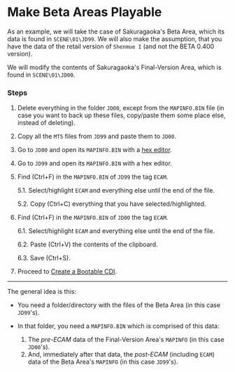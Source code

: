 # Make Beta Areas Playable

As an example, we will take the case of Sakuragaoka's Beta Area, which its data is found in `SCENE\01\JD99`.
We will also make the assumption, that you have the data of the retail version of `Shenmue I` (and not the BETA 0.400 version).

We will modify the contents of Sakuragaoka's Final-Version Area, which is found in `SCENE\01\JD00`.

### Steps

1. Delete everything in the folder `JD00`, except from the `MAPINFO.BIN` file (in case you want to back up these files, copy/paste
them some place else, instead of deleting).

2. Copy all the `MT5` files from `JD99` and paste them to `JD00`.

3. Go to `JD00` and open its `MAPINFO.BIN` with a [hex editor](https://mh-nexus.de/en/hxd/).

4. Go to `JD99` and open its `MAPINFO.BIN` with a hex editor.

5. Find (Ctrl+F) in the `MAPINFO.BIN` of `JD99` the tag `ECAM`.

    5.1. Select/highlight `ECAM` and everything else until the end of the file.
    
    5.2. Copy (Ctrl+C) everything that you have selected/highlighted.

6. Find (Ctrl+F) in the `MAPINFO.BIN` of `JD00` the tag `ECAM`.

    6.1. Select/highlight `ECAM` and everything else until the end of the file.
    
    6.2. Paste (Ctrl+V) the contents of the clipboard.
    
    6.3. Save (Ctrl+S).

7. Proceed to [Create a Bootable CDI](/Dreamcast_Information/Create_Bootable_CDIs.md).

***

The general idea is this:
 - You need a folder/directory with the files of the Beta Area (in this case `JD99`'s).
 
 - In that folder, you need a `MAPINFO.BIN` which is comprised of this data:
 
   1. The *pre-ECAM* data of the Final-Version Area's `MAPINFO` (in this case `JD00`'s).
   2. And, immediately after that data, the *post-ECAM* (including `ECAM`) data of the Beta Area's `MAPINFO` (in this case `JD99`'s).
